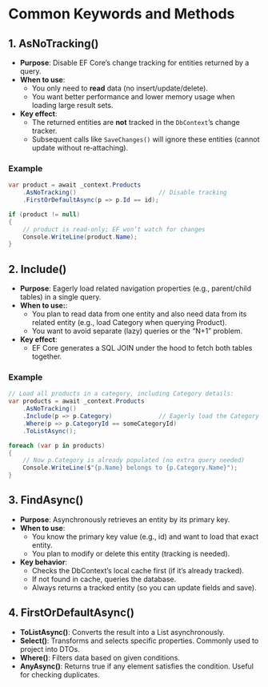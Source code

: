 # Common Keywords and Methods 

## 1. AsNoTracking()
- **Purpose**: Disable EF Core’s change tracking for entities returned by a query.
- **When to use**:
    - You only need to **read** data (no insert/update/delete).
    - You want better performance and lower memory usage when loading large result sets.
- **Key effect**:
    - The returned entities are **not** tracked in the `DbContext`’s change tracker.
    - Subsequent calls like `SaveChanges()` will ignore these entities (cannot update without re‐attaching).
### Example
```csharp
var product = await _context.Products
    .AsNoTracking()                       // Disable tracking
    .FirstOrDefaultAsync(p => p.Id == id);

if (product != null)
{
    // product is read-only; EF won’t watch for changes
    Console.WriteLine(product.Name);
}
``````
## 2. Include()
- **Purpose**: Eagerly load related navigation properties (e.g., parent/child tables) in a single query.
- **When to use:**:
  - You plan to read data from one entity and also need data from its related entity (e.g., load Category when querying Product).
  - You want to avoid separate (lazy) queries or the “N+1” problem.
- **Key effect**:
  - EF Core generates a SQL JOIN under the hood to fetch both tables together. 
### Example
```csharp
// Load all products in a category, including Category details:
var products = await _context.Products
    .AsNoTracking()
    .Include(p => p.Category)             // Eagerly load the Category navigation
    .Where(p => p.CategoryId == someCategoryId)
    .ToListAsync();

foreach (var p in products)
{
    // Now p.Category is already populated (no extra query needed)
    Console.WriteLine($"{p.Name} belongs to {p.Category.Name}");
}

``````
## 3. FindAsync()
- **Purpose**: Asynchronously retrieves an entity by its primary key.
- **When to use**:
    - You know the primary key value (e.g., id) and want to load that exact entity.
    - You plan to modify or delete this entity (tracking is needed).
- **Key behavior**:
    - Checks the DbContext’s local cache first (if it’s already tracked).
    - If not found in cache, queries the database.
    - Always returns a tracked entity (so you can update fields and save).



## 4. FirstOrDefaultAsync()

- **ToListAsync()**: Converts the result into a List<T> asynchronously.
- **Select()**: Transforms and selects specific properties. Commonly used to project into DTOs.
- **Where()**: Filters data based on given conditions.
- **AnyAsync()**: Returns true if any element satisfies the condition. Useful for checking duplicates.


